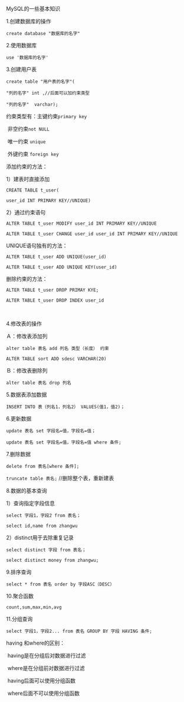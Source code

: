 MySQL的一些基本知识

1.创建数据库的操作

`create database "数据库的名字"`

2.使用数据库

`use '数据库的名字'`

3.创建用户表

`create table "用户表的名字"(`

`"列的名字" int ,//后面可以加约束类型`

`"列的名字"  varchar);`

约束类型有：主键约束`primary key` 

​			非空约束`not NULL`

​			唯一约束 `unique`

​			外键约束 `foreign key`

添加约束的方法：

1）建表时直接添加

`CREATE TABLE t_user(`

`user_id INT PRIMARY KEY//UNIQUE)`

2）通过约束语句

`ALTER TABLE t_user MODIFY user_id INT PRIMARY KEY//UNIQUE`

`ALTER TABLE t_user CHANGE user_id user_id INT PRIMARY KEY//UNIQUE`

UNIQUE语句独有的方法：

`ALTER TABLE t_user ADD UNIQUE(user_id)`

`ALTER TABLE t_user ADD UNIQUE KEY(user_id)`



删除约束的方法：

`ALTER TABLE t_user DROP PRIMAY KYE;`

`ALTER TABLE t_user DROP INDEX user_id`

​			

4.修改表的操作

Ａ：修改表添加列

`alter table 表名 add 列名 类型（长度） 约束`

`ALTER TABLE sort ADD sdesc VARCHAR(20)`

Ｂ：修改表删除列

`alter table 表名 drop 列名`



5.数据表添加数据

`INSERT INTO 表（列名1，列名2） VALUES(值1，值2)；`



6.更新数据

`update 表名 set 字段名=值，字段名=值；`

`update 表名 set 字段名=值，字段名=值 where 条件;`



7.删除数据

`delete from 表名[where 条件];`

`truncate table 表名;` //删除整个表，重新建表



8.数据的基本查询

1）查询指定字段信息

`select 字段1，字段2 from 表名；`

`select id,name from zhangwu`

2）distinct用于去除重复记录

`select distinct 字段 from 表名；`

`select distinct money from zhangwu;`



9.排序查询

`select * from 表名 order by 字段ASC（DESC）`



10.聚合函数

`count,sum,max,min,avg`



11.分组查询

`select 字段1，字段2... from 表名 GROUP BY 字段 HAVING 条件;`

having 和where的区别：

​	having是在分组后对数据进行过滤

​	where是在分组前对数据进行过滤

​	having后面可以使用分组函数

​	where后面不可以使用分组函数